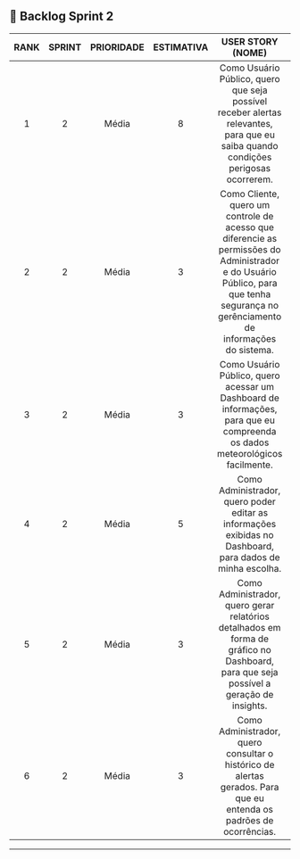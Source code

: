 ## 📜 Backlog Sprint 2

| RANK | SPRINT | PRIORIDADE | ESTIMATIVA | USER STORY (NOME)                                             | STATUS |
|:----:|:------:|:----------:|:----------:|:-------------------------------------------------------------:|:------:|
| 1    |   2   |    Média    |      8     | Como Usuário Público, quero que seja possível receber alertas relevantes, para que eu saiba quando condições perigosas ocorrerem.|   ✅   |
| 2    |   2   |    Média     |    3       | Como Cliente, quero um controle de acesso que diferencie as permissões do Administrador e do Usuário Público, para que tenha segurança no gerênciamento de informações do sistema.|   ✅   |
| 3    |   2   |   Média   |      3     | Como Usuário Público, quero acessar um Dashboard de informações, para que eu compreenda os dados meteorológicos facilmente.|   ✅   |
| 4    |  2   |    Média    |     5      | Como Administrador, quero poder editar as informações exibidas no Dashboard, para dados de minha escolha.|   ✅    |
| 5    |  2   |    Média    |    3       | Como Administrador, quero gerar relatórios detalhados em forma de gráfico no Dashboard, para que seja possível a geração de insights.|   ✅    |
| 6   |   2   |    Média    |      3      | Como Administrador, quero consultar o histórico de alertas gerados. Para que eu entenda os padrões de ocorrências.|  ✅    |
---
